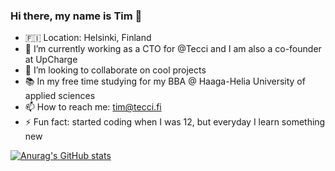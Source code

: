 ### Hi there, my name is Tim 👋

- 🇫🇮 Location: Helsinki, Finland
- 🔭 I’m currently working as a CTO for @Tecci and I am also a co-founder at UpCharge
- 👯 I’m looking to collaborate on cool projects
- 📚 In my free time studying for my BBA @ Haaga-Helia University of applied sciences
- 📫 How to reach me: tim@tecci.fi
- ⚡ Fun fact: started coding when I was 12, but everyday I learn something new

<!--
**timborovkov/timborovkov** is a ✨ _special_ ✨ repository because its `README.md` (this file) appears on your GitHub profile.

Here are some ideas to get you started:

- 🔭 I’m currently working on ...
- 🌱 I’m currently learning ...
- 👯 I’m looking to collaborate on ...
- 🤔 I’m looking for help with ...
- 💬 Ask me about ...
- 📫 How to reach me: ...
- 😄 Pronouns: ...
- ⚡ Fun fact: ...
-->

[![Anurag's GitHub stats](https://github-readme-stats.vercel.app/api?username=timborovkov)](https://github.com/anuraghazra/github-readme-stats)
